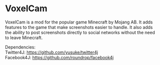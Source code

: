 VoxelCam
========

VoxelCam is a mod for the popular game Minecraft by Mojang AB. It adds features to the game that make screenshots easier to handle. It also adds the ability to post screenshots directly to social networks without the need to leave Minecraft.

Dependencies:  
Twitter4J: https://github.com/yusuke/twitter4j  
Facebook4J: https://github.com/roundrop/facebook4j  
